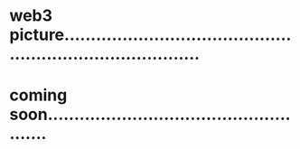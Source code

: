 # web3 picture...............................................................................
# coming soon.....................................................
